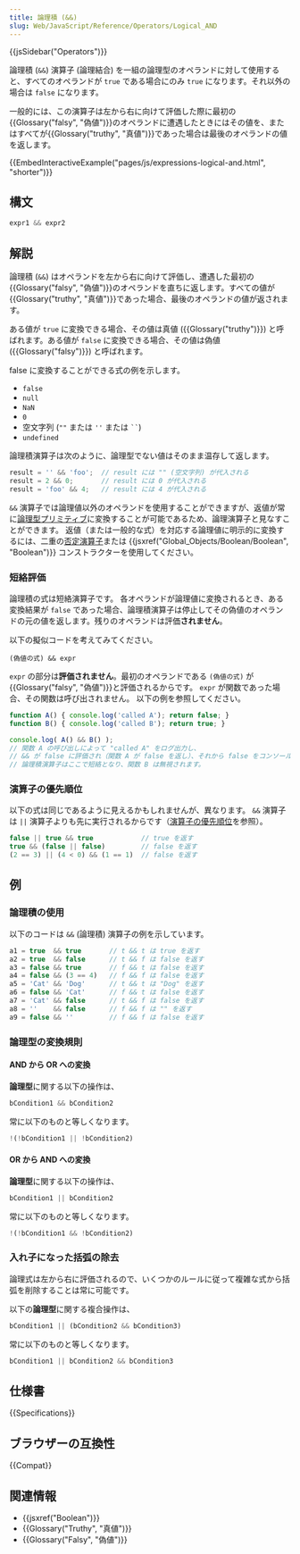 ```yaml
---
title: 論理積 (&&)
slug: Web/JavaScript/Reference/Operators/Logical_AND
---
```


{{jsSidebar("Operators")}}

論理積 (`&&`) 演算子 (論理結合) を一組の論理型のオペランドに対して使用すると、すべてのオペランドが `true` である場合にのみ `true` になります。それ以外の場合は `false` になります。

一般的には、この演算子は左から右に向けて評価した際に最初の{{Glossary("falsy", "偽値")}}のオペランドに遭遇したときにはその値を、またはすべてが{{Glossary("truthy", "真値")}}であった場合は最後のオペランドの値を返します。

{{EmbedInteractiveExample("pages/js/expressions-logical-and.html", "shorter")}}

## 構文

```js
expr1 && expr2
```

## 解説

論理積 (`&&`) はオペランドを左から右に向けて評価し、遭遇した最初の{{Glossary("falsy", "偽値")}}のオペランドを直ちに返します。すべての値が{{Glossary("truthy", "真値")}}であった場合、最後のオペランドの値が返されます。

ある値が `true` に変換できる場合、その値は真値 ({{Glossary("truthy")}}) と呼ばれます。ある値が `false` に変換できる場合、その値は偽値 ({{Glossary("falsy")}}) と呼ばれます。

false に変換することができる式の例を示します。

- `false`
- `null`
- `NaN`
- `0`
- 空文字列 (`""` または `''` または ` `` `)
- `undefined`

論理積演算子は次のように、論理型でない値はそのまま温存して返します。

```js
result = '' && 'foo';  // result には "" (空文字列) が代入される
result = 2 && 0;       // result には 0 が代入される
result = 'foo' && 4;   // result には 4 が代入される
```

`&&` 演算子では論理値以外のオペランドを使用することができますが、返値が常に[論理型プリミティブ](/ja/docs/Web/JavaScript/Data_structures#論理型_boolean)に変換することが可能であるため、論理演算子と見なすことができます。
返値（または一般的な式）を対応する論理値に明示的に変換するには、二重の[否定演算子](/ja/docs/Web/JavaScript/Reference/Operators/Logical_NOT)または {{jsxref("Global_Objects/Boolean/Boolean", "Boolean")}} コンストラクターを使用してください。

### 短絡評価

論理積の式は短絡演算子です。
各オペランドが論理値に変換されるとき、ある変換結果が `false` であった場合、論理積演算子は停止してその偽値のオペランドの元の値を返します。残りのオペランドは評価**されません**。

以下の擬似コードを考えてみてください。

```
(偽値の式) && expr
```

`expr` の部分は**評価されません**。最初のオペランドである `(偽値の式)` が{{Glossary("falsy", "偽値")}}と評価されるからです。
`expr` が関数であった場合、その関数は呼び出されません。
以下の例を参照してください。

```js
function A() { console.log('called A'); return false; }
function B() { console.log('called B'); return true; }

console.log( A() && B() );
// 関数 A の呼び出しによって "called A" をログ出力し、
// && が false に評価され（関数 A が false を返し）、それから false をコンソールに出力します。
// 論理積演算子はここで短絡となり、関数 B は無視されます。
```

### 演算子の優先順位

以下の式は同じであるように見えるかもしれませんが、異なります。 `&&` 演算子は `||` 演算子よりも先に実行されるからです（[演算子の優先順位](/ja/docs/Web/JavaScript/Reference/Operators/Operator_Precedence)を参照）。

```js
false || true && true            // true を返す
true && (false || false)         // false を返す
(2 == 3) || (4 < 0) && (1 == 1)  // false を返す
```

## 例

### 論理積の使用

以下のコードは `&&` (論理積) 演算子の例を示しています。

```js
a1 = true  && true       // t && t は true を返す
a2 = true  && false      // t && f は false を返す
a3 = false && true       // f && t は false を返す
a4 = false && (3 == 4)   // f && f は false を返す
a5 = 'Cat' && 'Dog'      // t && t は "Dog" を返す
a6 = false && 'Cat'      // f && t は false を返す
a7 = 'Cat' && false      // t && f は false を返す
a8 = ''    && false      // f && f は "" を返す
a9 = false && ''         // f && f は false を返す
```

### 論理型の変換規則

#### AND から OR への変換

**論理型**に関する以下の操作は、

```js
bCondition1 && bCondition2
```

常に以下のものと等しくなります。

```js
!(!bCondition1 || !bCondition2)
```

#### OR から AND への変換

**論理型**に関する以下の操作は、

```js
bCondition1 || bCondition2
```

常に以下のものと等しくなります。

```js
!(!bCondition1 && !bCondition2)
```

### 入れ子になった括弧の除去

論理式は左から右に評価されるので、いくつかのルールに従って複雑な式から括弧を削除することは常に可能です。

以下の**論理型**に関する複合操作は、

```js
bCondition1 || (bCondition2 && bCondition3)
```

常に以下のものと等しくなります。

```js
bCondition1 || bCondition2 && bCondition3
```

## 仕様書

{{Specifications}}

## ブラウザーの互換性

{{Compat}}

## 関連情報

- {{jsxref("Boolean")}}
- {{Glossary("Truthy", "真値")}}
- {{Glossary("Falsy", "偽値")}}
